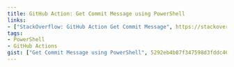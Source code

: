 ```yaml
---
title: GitHub Action: Get Commit Message using PowerShell
links:
- ["StackOverflow: GitHub Action Get Commit Message", https://stackoverflow.com/questions/63619329/github-action-get-commit-message]
tags:
- PowerShell
- GitHub Actions
gist: ["Get Commit Message using PowerShell", 5292eb4b87f347598d3fddc46e948258]
---
```

